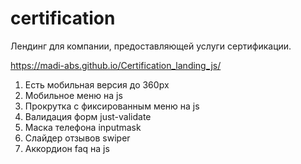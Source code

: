 # certification

Лендинг для компании, предоставляющей услуги сертификации.

https://madi-abs.github.io/Certification_landing_js/

1. Есть мобильная версия до 360px
2. Мобильное меню на js
3. Прокрутка с фиксированным меню на js
4. Валидация форм just-validate
5. Маска телефона inputmask
6. Слайдер отзывов swiper
7. Аккордион faq на js
